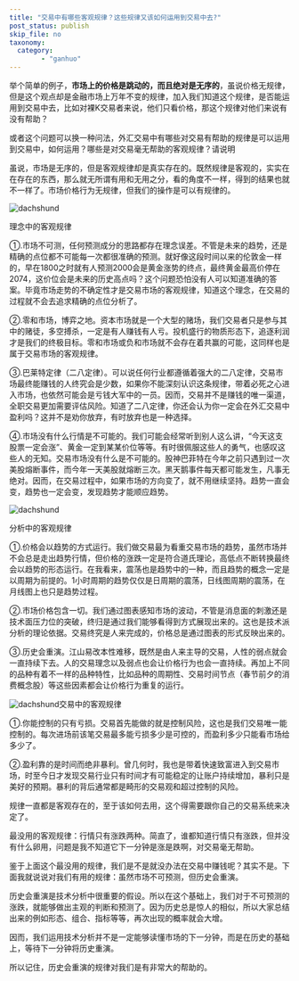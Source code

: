 ```yaml
---
title: "交易中有哪些客观规律？这些规律又该如何运用到交易中去?"
post_status: publish
skip_file: no
taxonomy:
  category:
        - "ganhuo"
---
```


举个简单的例子，**市场上的价格是跳动的，而且绝对是无序的**，虽说价格无规律，但是这个观点却是金融市场上万年不变的规律，加入我们知道这个规律，是否能运用到交易中去，比如对裸K交易者来说，他们只看价格，那这个规律对他们来说有没有帮助？

或者这个问题可以换一种问法，外汇交易中有哪些对交易有帮助的规律是可以运用到交易中，如何运用？哪些是对交易毫无帮助的客观规律？请说明

虽说，市场是无序的，但是客观规律却是真实存在的。既然规律是客观的，实实在在存在的东西，那么就无所谓有用和无用之分，看的角度不一样，得到的结果也就不一样了。市场价格行为无规律，但我们的操作是可以有规律的。

![dachshund](https://cdn.fendou.la/funstoutiao/2020/12/201133748.jpg "鸿运当头.jpg")

理念中的客观规律

①.市场不可测，任何预测成分的思路都存在理念误差。不管是未来的趋势，还是精确的点位都不可能每一次都很准确的预测。就好像这段时间以来的伦敦金一样的，早在1800之时就有人预测2000会是黄金涨势的终点，最终黄金最高价停在2074，这价位会是未来的历史高点吗？这个问题恐怕没有人可以知道准确的答案。毕竟市场走势的不确定性才是交易市场的客观规律，知道这个理念，在交易的过程就不会去追求精确的点位分析了。

②.零和市场，博弈之地。资本市场就是一个大型的赌场，我们交易者只是参与其中的赌徒，多空搏杀，一定是有人赚钱有人亏。投机盛行的物质形态下，追逐利润才是我们的终极目标。零和市场或负和市场就不会存在着共赢的可能，这同样也是属于交易市场的客观规律。

③.巴莱特定律（二八定律）。可以说任何行业都遵循着强大的二八定律，交易市场最终能赚钱的人终究会是少数，如果你不能深刻认识这条规律，带着必死之心进入市场，也依然可能会是亏钱大军中的一员。因而，交易并不是赚钱的唯一渠道，全职交易更加需要评估风险。知道了二八定律，你还会认为你一定会在外汇交易中盈利吗？这并不是劝你放弃，有时放弃也是一种选择。

④.市场没有什么行情是不可能的。我们可能会经常听到别人这么讲，“今天这支股票一定会涨”、黄金一定到某某价位等等。有时很佩服这些人的勇气，也感叹这些人的无知。交易市场没有什么是不可能的。股神巴菲特在今年之前只遇到过一次美股熔断事件，而今年一天美股就熔断三次。黑天鹅事件每天都可能发生，凡事无绝对。因而，在交易过程中，如果市场的方向变了，就不用继续坚持。趋势一直会变，趋势也一定会变，发现趋势才能顺应趋势。

![dachshund](https://cdn.fendou.la/funstoutiao/2020/12/201218966.jpg "树懒.jpg")

分析中的客观规律

①.价格会以趋势的方式运行。我们做交易最为看重交易市场的趋势，虽然市场并不会总是走出趋势行情，但价格的涨跌一定是符合道氏理论，高低点不断转换最终会以趋势的形态运行。在我看来，震荡也是趋势中的一种，而且趋势的概念一定是以周期为前提的。1小时周期的趋势仅仅是日周期的震荡，日线图周期的震荡，在月线图上也只是趋势过程。

②.市场价格包含一切。我们通过图表感知市场的波动，不管是消息面的刺激还是技术面压力位的突破，终归是通过我们能够看得到方式展现出来的。这也是技术派分析的理论依据。交易终究是人来完成的，价格总是通过图表的形式反映出来的。

③.历史会重演。江山易改本性难移，既然是由人来主导的交易，人性的弱点就会一直持续下去。人的交易理念以及弱点也会让价格行为也会一直持续。再加上不同的品种有着不一样的品种特性，比如品种的周期性、交易时间节点（春节前夕的消费概念股）等这些因素都会让价格行为重复的运行。

![dachshund](https://cdn.fendou.la/funstoutiao/2020/12/201246982.jpg "努力工作.jpg")交易中的客观规律

①.你能控制的只有亏损。交易首先能做的就是控制风险，这也是我们交易唯一能控制的。每次进场前该笔交易最多能亏损多少是可控的，而盈利多少只能看市场给多少了。

②.盈利靠的是时间而绝非暴利。曾几何时，我也是带着快速致富进入到交易市场，时至今日才发现交易行业只有时间才有可能稳定的让账户持续增加，暴利只是美好的预期。暴利的背后通常都是畸形的交易观和超过控制的风险。

规律一直都是客观存在的，至于该如何去用，这个得需要跟你自己的交易系统来决定了。

最没用的客观规律：行情只有涨跌两种。简直了，谁都知道行情只有涨跌，但并没有什么卵用，问题是我不知道它下一分钟是涨是跌啊，对交易毫无帮助。

鉴于上面这个最没用的规律，我们是不是就没办法在交易中赚钱呢？其实不是。下面我就说说对我们有用的规律：虽然市场不可预测，但历史会重演。

历史会重演是技术分析中很重要的假设。所以在这个基础上，我们对于不可预测的涨跌，就能够做出主观的判断和预测了。因为历史总是惊人的相似，所以大家总结出来的例如形态、组合、指标等等，再次出现的概率就会大增。

因而，我们运用技术分析并不是一定能够读懂市场的下一分钟，而是在历史的基础上，等待下一分钟将历史重演。

所以记住，历史会重演的规律对我们是有非常大的帮助的。
